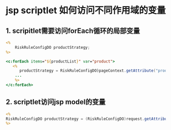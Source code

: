 # jsp scriptlet 如何访问不同作用域的变量



## 1. scripitlet需要访问forEach循环的局部变量

```jsp
<%
	RiskRuleConfigDO productStrategy;
%>

<c:forEach items="${productList}" var="product">
   <%
      productStrategy = RiskRuleConfigDO)pageContext.getAttribute("product");
  	...
    %>
</c:forEach>
```



## 2. scriptlet访问jsp model的变量

```jsp
<%
RiskRuleConfigDO productStrategy = (RiskRuleConfigDO)request.getAttribute("product");
%>
```

